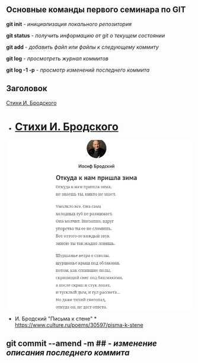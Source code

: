 ## Основные команды первого семинара по GIT ##

**git init** - *инициализация локального репозитория*

**git status** - *получить информацию от git о текущем состоянии*

**git add** - *добавить файл или файлы к следующему коммиту*

**git log** - *просмотреть журнал коммитов*

**git log -1 -p** - *просмотр изменений последнего коммита*

## Заголовок ##

[Стихи И. Бродского](https://www.culture.ru/literature/poems/author-iosif-brodskii)

* # [Стихи И. Бродского ](https://www.culture.ru/literature/poems/author-iosif-brodskii) #

![Отрывок стихотворения И. Бродского](picture.png)

* И. Бродский "Письма к стене" * 
<https://www.culture.ru/poems/30597/pisma-k-stene>

## git commit --amend -m ## - *изменение описания последнего коммита*

